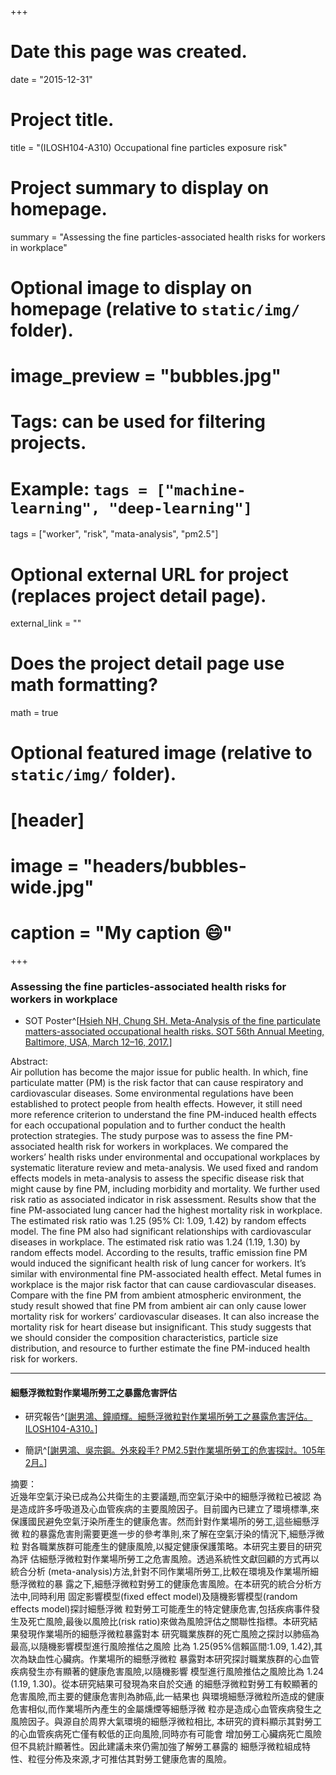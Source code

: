 +++
# Date this page was created.
date = "2015-12-31"

# Project title.
title = "(ILOSH104-A310) Occupational fine particles exposure risk"

# Project summary to display on homepage.
summary = "Assessing the fine particles-associated health risks for workers in workplace"

# Optional image to display on homepage (relative to `static/img/` folder).
# image_preview = "bubbles.jpg"

# Tags: can be used for filtering projects.
# Example: `tags = ["machine-learning", "deep-learning"]`
tags = ["worker", "risk", "mata-analysis", "pm2.5"]

# Optional external URL for project (replaces project detail page).
external_link = ""

# Does the project detail page use math formatting?
math = true

# Optional featured image (relative to `static/img/` folder).
# [header]
# image = "headers/bubbles-wide.jpg"
# caption = "My caption :smile:"

+++

### Assessing the fine particles-associated health risks for workers in workplace

- SOT Poster^[[Hsieh NH, Chung SH. Meta-Analysis of the fine particulate matters-associated occupational health risks. SOT 56th Annual Meeting, Baltimore, USA, March 12–16, 2017.](https://github.com/nanhung/MetaPM/blob/master/beamerpostertest.pdf)]

Abstract:  
Air pollution has become the major issue for public health. In which, fine particulate
matter (PM) is the risk factor that can cause respiratory and cardiovascular diseases. Some
environmental regulations have been established to protect people from health effects.
However, it still need more reference criterion to understand the fine PM-induced health
effects for each occupational population and to further conduct the health protection
strategies. The study purpose was to assess the fine PM-associated health risk for workers in
workplaces. We compared the workers’ health risks under environmental and occupational
workplaces by systematic literature review and meta-analysis. We used fixed and random
effects models in meta-analysis to assess the specific disease risk that might cause by fine
PM, including morbidity and mortality. We further used risk ratio as associated indicator in
risk assessment. Results show that the fine PM-associated lung cancer had the highest
mortality risk in workplace. The estimated risk ratio was 1.25 (95% CI: 1.09, 1.42) by
random effects model. The fine PM also had significant relationships with cardiovascular
diseases in workplace. The estimated risk ratio was 1.24 (1.19, 1.30) by random effects
model. According to the results, traffic emission fine PM would induced the significant
health risk of lung cancer for workers. It’s similar with environmental fine PM-associated
health effect. Metal fumes in workplace is the major risk factor that can cause cardiovascular
diseases. Compare with the fine PM from ambient atmospheric environment, the study result
showed that fine PM from ambient air can only cause lower mortality risk for workers’
cardiovascular diseases. It can also increase the mortality risk for heart disease but
insignificant. This study suggests that we should consider the composition characteristics,
particle size distribution, and resource to further estimate the fine PM-induced health risk for
workers.

***

#### 細懸浮微粒對作業場所勞工之暴露危害評估

- 研究報告^[[謝男鴻、鐘順輝。細懸浮微粒對作業場所勞工之暴露危害評估。ILOSH104-A310。](https://laws.ilosh.gov.tw/ioshcustom/Web/YearlyReserachReports/Detail?id=2862)]  

- 簡訊^[[謝男鴻、吳宗鋼。外來殺手? PM2.5對作業場所勞工的危害探討。105年2月。](https://laws.ilosh.gov.tw/ioshcustom/Web/SafetyMessages/Detail2?id=1460)]

摘要：   
近幾年空氣汙染已成為公共衛生的主要議題,而空氣汙染中的細懸浮微粒已被認
為是造成許多呼吸道及心血管疾病的主要風險因子。目前國內已建立了環境標準,來
保護國民避免空氣汙染所產生的健康危害。然而針對作業場所的勞工,這些細懸浮微
粒的暴露危害則需要更進一步的參考準則,來了解在空氣汙染的情況下,細懸浮微粒
對各職業族群可能產生的健康風險,以擬定健康保護策略。本研究主要目的研究為評
估細懸浮微粒對作業場所勞工之危害風險。透過系統性文獻回顧的方式再以統合分析
(meta-analysis)方法,針對不同作業場所勞工,比較在環境及作業場所細懸浮微粒的暴
露之下,細懸浮微粒對勞工的健康危害風險。在本研究的統合分析方法中,同時利用
固定影響模型(fixed effect model)及隨機影響模型(random effects model)探討細懸浮微
粒對勞工可能產生的特定健康危害,包括疾病事件發生及死亡風險,最後以風險比(risk
ratio)來做為風險評估之關聯性指標。本研究結果發現作業場所的細懸浮微粒暴露對本
研究職業族群的死亡風險之探討以肺癌為最高,以隨機影響模型進行風險推估之風險
比為 1.25(95%信賴區間:1.09, 1.42),其次為缺血性心臟病。作業場所的細懸浮微粒
暴露對本研究探討職業族群的心血管疾病發生亦有顯著的健康危害風險,以隨機影響
模型進行風險推估之風險比為 1.24 (1.19, 1.30)。從本研究結果可發現為來自於交通
的細懸浮微粒對勞工有較顯著的危害風險,而主要的健康危害則為肺癌,此一結果也
與環境細懸浮微粒所造成的健康危害相似,而作業場所內產生的金屬燻煙等細懸浮微
粒亦是造成心血管疾病發生之風險因子。與源自於周界大氣環境的細懸浮微粒相比,
本研究的資料顯示其對勞工的心血管疾病死亡僅有較低的正向風險,同時亦有可能會
增加勞工心臟病死亡風險但不具統計顯著性。因此建議未來仍需加強了解勞工暴露的
細懸浮微粒組成特性、粒徑分佈及來源,才可推估其對勞工健康危害的風險。